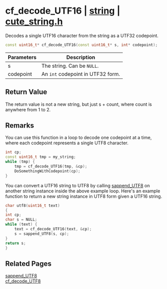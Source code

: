# cf_decode_UTF16 | [string](https://github.com/RandyGaul/cute_framework/blob/master/docs/string/README.md) | [cute_string.h](https://github.com/RandyGaul/cute_framework/blob/master/include/cute_string.h)

Decodes a single UTF16 character from the string as a UTF32 codepoint.

```cpp
const uint16_t* cf_decode_UTF16(const uint16_t* s, int* codepoint);
```

Parameters | Description
--- | ---
s | The string. Can be `NULL`.
codepoint | An `int` codepoint in UTF32 form.

## Return Value

The return value is not a new string, but just s + count, where count is anywhere from 1 to 2.

## Remarks

You can use this function in a loop to decode one codepoint at a time, where each codepoint
represents a single UTF8 character.

```cpp
int cp;
const uint16_t tmp = my_string;
while (tmp) {
    tmp = cf_decode_UTF16(tmp, &cp);
    DoSomethingWithCodepoint(cp);
}
```

You can convert a UTF16 string to UTF8 by calling [sappend_UTF8](https://github.com/RandyGaul/cute_framework/blob/master/docs/string/sappend_utf8.md) on another string
instance inside the above example loop. Here's an example function to return a new string
instance in UTF8 form given a UTF16 string.

```cpp
char utf8(uint16_t text)
{
int cp;
char s = NULL;
while (text) {
    text = cf_decode_UTF16(text, &cp);
    s = sappend_UTF8(s, cp);
}
return s;
}
```

## Related Pages

[sappend_UTF8](https://github.com/RandyGaul/cute_framework/blob/master/docs/string/sappend_utf8.md)  
[cf_decode_UTF8](https://github.com/RandyGaul/cute_framework/blob/master/docs/string/cf_decode_utf8.md)  
